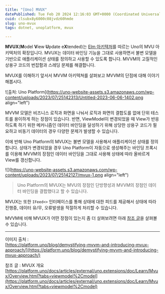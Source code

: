 ```yaml
---
title: "[Uno] MVUX"
datePublished: Tue Feb 20 2024 12:16:03 GMT+0000 (Coordinated Universal Time)
cuid: clsubx8y6000c08jvdz60hmde
slug: uno-mvux
tags: dotnet, unoplatform, mvux

---
```


**MVUX**(**M**odel **V**iew **U**pdate e**X**tended)는 [Elm 아키텍처](https://en.wikipedia.org/wiki/Elm_(programming_language)#The_Elm_Architecture)를 따르는 Uno의 MVU 아키텍처의 확장입니다. MVUX는 데이터 바인딩 기능을 그대로 사용하면서 불변 모델을 기반으로 애플리케이션 상태를 정의하고 사용할 수 있도록 합니다. MVVM의 고질적인 상용구 코드의 번잡함과 스레딩 문제를 해결합니다.

MVUX를 이해하기 앞서서 MVVM 아키텍쳐를 살펴보고 MVVM의 단점에 대해 이야기해봅시다.

![출처: Uno Platform](https://uno-website-assets.s3.amazonaws.com/wp-content/uploads/2023/07/25142313/Untitled-2023-06-06-1402.png align="left")

MVVM 모델은 비즈니스 로직과 화면을 나눠서 로직과 화면의 결합도를 없애 단위 테스트를 용이하게 하는 장점이 있습니다. 반면, ViewModel이 변경되었을 때 View가 반응하도록 하기 위한 메커니즘인 데이터 바인딩을 달성하기 위해 상당한 상용구 코드가 필요하고 비동기 데이터의 경우 다양한 문제가 발생할 수 있습니다.

이에 반해 Uno Platform의 MVUX는 불변 모델을 사용해서 애플리케이션 상태를 정의합니다. 상태가 변경되었을 경우 Uno Platform이 자동으로 생성해주는 바인딩 프록시를 이용해 MVVM의 장점인 데이터 바인딩을 그대로 사용해 상태에 따라 올바르게 View를 갱신합니다.

![](https://uno-website-assets.s3.amazonaws.com/wp-content/uploads/2023/07/25142127/mvux-1.png align="left")

> Uno Platform의 MVUX는 MVU의 장점인 단방향성과 MVVM의 장점인 데이터 바인딩을 결합했다고 할 수 있습니다.

MVUX는 또한 `IFeed<>` 인터페이스를 통해 상태에 대한 피드를 제공해서 상태에 따라 진행중, 데이터 유/무, 오류발생을 적절하게 처리할 수 있습니다.

MVVM에 비해 MVUX가 어떤 장점이 있는지 좀 더 살펴보려면 아래 [참조 글](https://platform.uno/docs/articles/external/uno.extensions/doc/Learn/Mvux/Overview.html?tabs=viewmodel%2Cmodel)을 살펴볼 수 있습니다.

---

이미지 출처 :  
[https://platform.uno/blog/demystifying-mvvm-and-introducing-mvux-approach/](https://platform.uno/blog/demystifying-mvvm-and-introducing-mvux-approach/)

참조 글 : MVUX 개요  
[https://platform.uno/docs/articles/external/uno.extensions/doc/Learn/Mvux/Overview.html?tabs=viewmodel%2Cmodel](https://platform.uno/docs/articles/external/uno.extensions/doc/Learn/Mvux/Overview.html?tabs=viewmodel%2Cmodel)